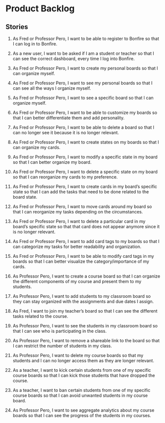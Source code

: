 # Product Backlog

## Stories

1. As Fred or Professor Pero, I want to be able to register to Bonfire so that I can log in to Bonfire.

2. As a new user, I want to be asked if I am a student or teacher so that I can see the correct dashboard, every time I log into Bonfire.

3. As Fred or Professor Pero, I want to create my personal boards so that I can organize myself.

4. As Fred or Professor Pero, I want to see my personal boards so that I can see all the ways I organize myself.

5. As Fred or Professor Pero, I want to see a specific board so that I can organize myself.

6. As Fred or Professor Pero, I want to be able to customize my boards so that I can better differentiate them and add personality.

7. As Fred or Professor Pero, I want to be able to delete a board so that I can no longer see it because it is no longer relevant.

8. As Fred or Professor Pero, I want to create states on my boards so that I can organize my cards.

9. As Fred or Professor Pero, I want to modify a specific state in my board so that I can better organize my board.

10. As Fred or Professor Pero, I want to delete a specific state on my board so that I can reorganize my cards to my preference.

11. As Fred or Professor Pero, I want to create cards in my board’s specific state so that I can add the tasks that need to be done related to the board state.

12. As Fred or Professor Pero, I want to move cards around my board so that I can reorganize my tasks depending on the circumstances.

13. As Fred or Professor Pero, I want to delete a particular card in my board’s specific state so that that card does not appear anymore since it is no longer relevant.

14. As Fred or Professor Pero, I want to add card tags to my boards so that I can categorize my tasks for better readability and organization.

15. As Fred or Professor Pero, I want to be able to modify card tags in my boards so that I can better visualize the category/importance of my cards.

16. As Professor Pero, I want to create a course board so that I can organize the different components of my course and present them to my students.

17. As Professor Pero, I want to add students to my classroom board so they can stay organized with the assignments and due dates I assign.

18. As Fred, I want to join my teacher’s board so that I can see the different tasks related to the course.

19. As Professor Pero, I want to see the students in my classroom board so that I can see who is participating in the class.

20. As Professor Pero, I want to remove a shareable link to the board so that I can restrict the number of students in my class.

21. As Professor Pero, I want to delete my course boards so that my students and I can no longer access them as they are longer relevant.

22. As a teacher, I want to kick certain students from one of my specific course boards so that I can kick those students that have dropped the course.

23. As a teacher, I want to ban certain students from one of my specific course boards so that I can avoid unwanted students in my course board.

24. As Professor Pero, I want to see aggregate analytics about my course boards so that I can see the progress of the students in my courses.


